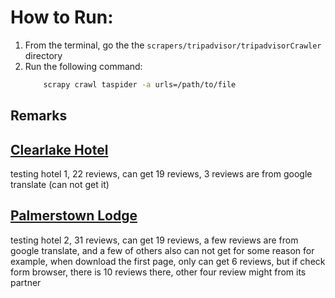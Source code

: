 # How to Run:

1. From the terminal, go the the `scrapers/tripadvisor/tripadvisorCrawler` directory
2. Run the following command:
    ```bash
        scrapy crawl taspider -a urls=/path/to/file
    ```

## Remarks

## [Clearlake Hotel](http://www.tripadvisor.ie/Hotel_Review-g186338-d193616-Reviews-Clearlake_Hotel-London_England.html)
testing hotel 1, 22 reviews, can get 19 reviews, 3 reviews are from google translate (can not get it)
	
## [Palmerstown Lodge](http://www.tripadvisor.ie/Hotel_Review-g186605-d1136060-Reviews-Palmerstown_Lodge-Dublin_County_Dublin.html)
testing hotel 2, 31 reviews, can get 19 reviews, a few reviews are from google translate, and a few of others also can not get for some reason
for example, when download the first page, only can get 6 reviews, but if check form browser, there is 10 reviews there, other four review might from its partner

